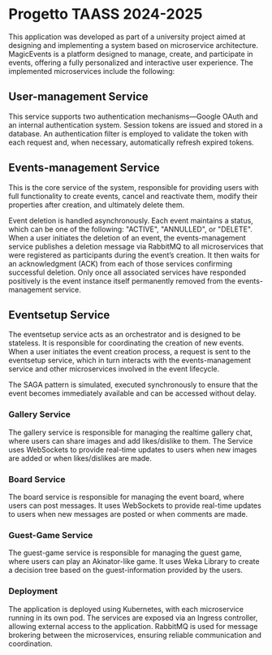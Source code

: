 # Progetto TAASS 2024-2025

This application was developed as part of a university project aimed at designing and implementing a system based on microservice architecture.
MagicEvents is a platform designed to manage, create, and participate in events, offering a fully personalized and interactive user experience.
The implemented microservices include the following:

## User-management Service

This service supports two authentication mechanisms—Google OAuth and an internal authentication system. Session tokens are issued and stored in a database. An authentication filter is employed to validate the token with each request and, when necessary, automatically refresh expired tokens.

## Events-management Service

This is the core service of the system, responsible for providing users with full functionality to create events, cancel and reactivate them, modify their properties after creation, and ultimately delete them.

Event deletion is handled asynchronously. Each event maintains a status, which can be one of the following: "ACTIVE", "ANNULLED", or "DELETE".
When a user initiates the deletion of an event, the events-management service publishes a deletion message via RabbitMQ to all microservices that were registered as participants during the event’s creation. It then waits for an acknowledgment (ACK) from each of those services confirming successful deletion.
Only once all associated services have responded positively is the event instance itself permanently removed from the events-management service.

## Eventsetup Service

The eventsetup service acts as an orchestrator and is designed to be stateless. It is responsible for coordinating the creation of new events.
When a user initiates the event creation process, a request is sent to the eventsetup service, which in turn interacts with the events-management service and other microservices involved in the event lifecycle.

The SAGA pattern is simulated, executed synchronously to ensure that the event becomes immediately available and can be accessed without delay.


### Gallery Service 
The gallery service is responsible for managing the realtime gallery chat, where users can share images and add likes/dislike to them. The Service uses WebSockets to provide real-time updates to users when new images are added or when likes/dislikes are made.

### Board Service
The board service is responsible for managing the event board, where users can post messages. It uses WebSockets to provide real-time updates to users when new messages are posted or when comments are made.

### Guest-Game Service
The guest-game service is responsible for managing the guest game, where users can play an Akinator-like game. It uses Weka Library to create a decision tree based on the guest-information provided by the users.

### Deployment
The application is deployed using Kubernetes, with each microservice running in its own pod. The services are exposed via an Ingress controller, allowing external access to the application. RabbitMQ is used for message brokering between the microservices, ensuring reliable communication and coordination.